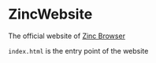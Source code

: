 # ZincWebsite
The official website of [Zinc Browser](https://github.com/lockieluke/Zinc)

`index.html` is the entry point of the website